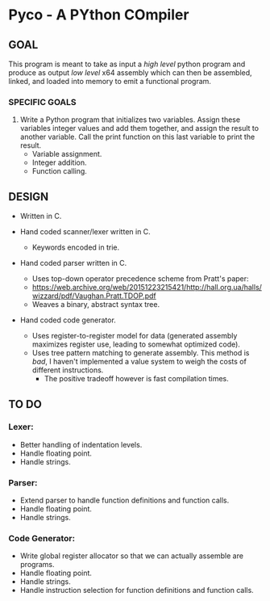 # Pyco - A PYthon COmpiler
## GOAL
This program is meant to take as input a *high level* python program and produce as output
*low level* x64 assembly which can then be assembled, linked, and loaded into memory to emit
a functional program.

### SPECIFIC GOALS
1. Write a Python program that initializes two variables. Assign these variables integer values and add them together,
and assign the result to another variable. Call the print function on this last variable to print the result.
    - Variable assignment.
    - Integer addition.
    - Function calling.


## DESIGN
- Written in C.

- Hand coded scanner/lexer written in C.
    - Keywords encoded in trie.

- Hand coded parser written in C.
    - Uses top-down operator precedence scheme from Pratt's paper:
    - https://web.archive.org/web/20151223215421/http://hall.org.ua/halls/wizzard/pdf/Vaughan.Pratt.TDOP.pdf 
    - Weaves a binary, abstract syntax tree.

- Hand coded code generator.
    - Uses register-to-register model for data (generated assembly maximizes register use,
    leading to somewhat optimized code).
    - Uses tree pattern matching to generate assembly. This method is *bad*, I haven't
    implemented a value system to weigh the costs of different instructions.
        - The positive tradeoff however is fast compilation times.

## TO DO
### Lexer:
- Better handling of indentation levels.
- Handle floating point.
- Handle strings.

### Parser:
- Extend parser to handle function definitions and function calls.
- Handle floating point.
- Handle strings.

### Code Generator:
- Write global register allocator so that we can actually assemble are programs.
- Handle floating point.
- Handle strings.
- Handle instruction selection for function definitions and function calls.

